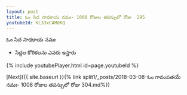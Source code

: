 ```yaml
---
layout: post
title: ఓం సిద సాధకాయ నమః- 1008 రోజుల తపస్సులో రోజు  295
youtubeId: KL33xCAMdKQ
---
```

 
 
 ఓం సిద సాధకాయ నమః  
 
 -  సిద్దల కోరికలను ఎవరు ఇస్తారు 
 
  
 
  
 
 
 
 
 
 


{% include youtubePlayer.html id=page.youtubeId %}
 
[Next]({{ site.baseurl }}{% link  split1/_posts/2018-03-08-ఓం గావంపతయే నమః- 1008 రోజుల తపస్సులో రోజు  304.md%})
 
